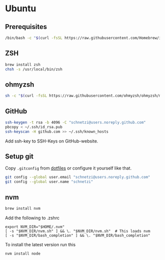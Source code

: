 # Ubuntu

## Prerequisites
```sh
/bin/bash -c "$(curl -fsSL https://raw.githubusercontent.com/Homebrew/install/master/install.sh)"
```

## ZSH
```sh
brew install zsh
chsh -s /usr/local/bin/zsh
```

## ohmyzsh
```sh
sh -c "$(curl -fsSL https://raw.githubusercontent.com/ohmyzsh/ohmyzsh/master/tools/install.sh)"
```

## GitHub
```sh
ssh-keygen -t rsa -b 4096 -C "schnetzi@users.noreply.github.com"
pbcopy < ~/.ssh/id_rsa.pub
ssh-keyscan -H github.com >> ~/.ssh/known_hosts
```

Add ssh-key to SSH-Keys on GitHub-website.

## Setup git
Copy `.gitconfig` from [dotfiles](https://github.com/schnetzi/dotfiles) or configure it yourself like that.

```sh
git config --global user.email "schnetzi@users.noreply.github.com"
git config --global user.name "schnetzi"
```

## nvm
```sh
brew install nvm
```

Add the following to .zshrc
```
export NVM_DIR="$HOME/.nvm"
[ -s "$NVM_DIR/nvm.sh" ] && \. "$NVM_DIR/nvm.sh"  # This loads nvm
[ -s "$NVM_DIR/bash_completion" ] && \. "$NVM_DIR/bash_completion"
```
To install the latest version run this
```sh
nvm install node
```
